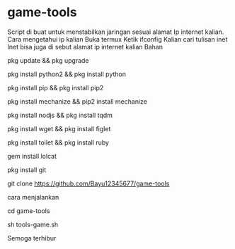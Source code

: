 # game-tools
Script di buat untuk menstabilkan jaringan sesuai alamat
Ip internet kalian.
Cara mengetahui ip kalian
Buka termux
Ketik ifconfig
Kalian cari tulisan inet
Inet bisa juga di sebut alamat ip internet kalian
Bahan



pkg update && pkg upgrade

pkg install python2 && pkg install python 

pkg install pip && pkg install pip2

pkg install mechanize && pip2 install mechanize

pkg install nodjs && pkg install tqdm

pkg install wget && pkg install figlet

pkg install toilet && pkg install ruby

gem install lolcat

pkg install git

git clone https://github.com/Bayu12345677/game-tools

cara menjalankan

cd game-tools

sh tools-game.sh

Semoga terhibur
